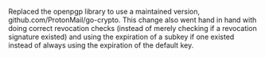 Replaced the openpgp library to use a maintained version, github.com/ProtonMail/go-crypto. This change also went hand in hand with doing correct revocation checks (instead of merely checking if a revocation signature existed) and using the expiration of a subkey if one existed instead of always using the expiration of the default key.
